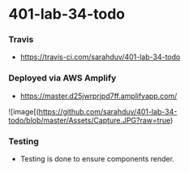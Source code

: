 # 401-lab-34-todo

### Travis
- https://travis-ci.com/sarahduv/401-lab-34-todo

### Deployed via AWS Amplify
- https://master.d25jwrprjpd7ff.amplifyapp.com/

![image[(https://github.com/sarahduv/401-lab-34-todo/blob/master/Assets/Capture.JPG?raw=true)

### Testing
- Testing is done to ensure components render.
